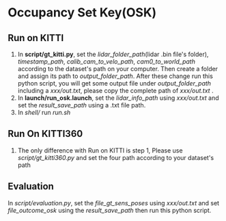 # Occupancy Set Key(OSK)

## Run on KITTI

1. In **script/gt_kitti.py**, set the *lidar_folder_path*(lidar .bin file's folder), *timestamp_path*, *calib_cam_to_velo_path*, *cam0_to_world_path* according to the dataset's path on your computer. Then create a folder and assign its path to *output_folder_path*. After these change run this python script, you will get some output file under *output_folder_path* including a *xxx/out.txt*, please copy the complete path of *xxx/out.txt* .
2. In **launch/run_osk.launch**, set the *lidar_info_path* using *xxx/out.txt* and set the *result_save_path* using a .txt file path.
3. In *shell/* run *run.sh*

## Run On KITTI360

1. The only difference with Run on KITTI is step 1, Please use *script/gt_kitti360.py* and set the four path according to your dataset's path

## Evaluation

In *script/evaluation.py*, set the *file_gt_sens_poses* using *xxx/out.txt* and set *file_outcome_osk* using the *result_save_path* then run this python script.